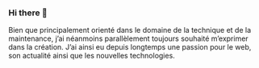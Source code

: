 ### Hi there 👋
Bien que principalement orienté dans le domaine de la technique et de la maintenance, j’ai néanmoins parallèlement toujours souhaité m’exprimer dans la création. J’ai ainsi eu depuis longtemps une passion pour le web, son actualité ainsi que les nouvelles technologies.

<!--
**bibibricodeur/bibibricodeur** is a ✨ _special_ ✨ repository because its `README.md` (this file) appears on your GitHub profile.

Here are some ideas to get you started:

- 🔭 I’m currently working on ...
- 🌱 I’m currently learning ...
- 👯 I’m looking to collaborate on ...
- 🤔 I’m looking for help with ...
- 💬 Ask me about ...
- 📫 How to reach me: ...
- 😄 Pronouns: ...
- ⚡ Fun fact: ...
-->
